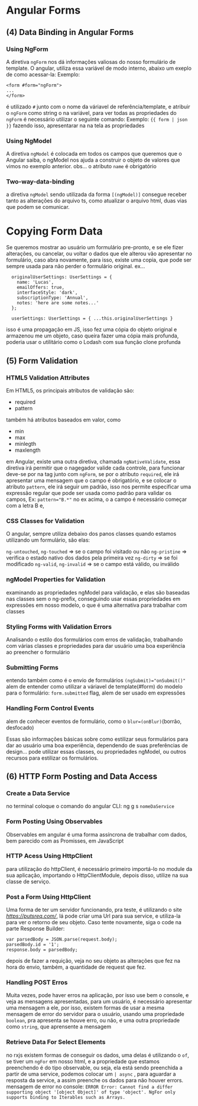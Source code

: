 # Angular Forms

## (4) Data Binding in Angular Forms

### Using NgForm
A diretiva `ngForm` nos dá informações valiosas do nosso formulário de template.
O angular, utiliza essa variável de modo interno, abaixo um exeplo de como acessar-la:
Exemplo:
```
<form #form="ngForm">
...
</form>
```
é utilizado `#` junto com o nome da váriavel de referência/template, e atribuir o `ngForm` como string o na variável,
para ver todas as propriedades do `ngForm` é necessário utilizar o seguinte comando:
Exemplo:
``{{ form | json }}``
fazendo isso, apresentarar na na tela as propriedades

### Using NgModel
A diretiva `ngModel` é colocada em todos os campos que queremos que o Angular saiba, o ngModel nos ajuda a construir o objeto
de valores que vimos no exemplo anterior.
obs... o atributo `name` é obrigatório

### Two-way-data-binding
a diretiva `ngModel` sendo utilizada da forma `[(ngModel)]` consegue receber tanto as alterações do arquivo ts, como atualizar o arquivo html, duas vias 
que podem se comunicar.

# Copying Form Data
Se queremos mostrar ao usuário um formulário pre-pronto, e se ele fizer alterações, ou cancelar, ou voltar o dados que ele alterou vão apresentar no formulário, caso abra novamente, para isso, existe uma copia, que pode ser sempre usada para não perder o formulário original.
ex... 
```
  originalUserSettings: UserSettings = {
    name: 'Lucas',
    emailOffers: true,
    interfaceStyle: 'dark',
    subscriptionType: 'Annual',
    notes: 'here are some notes...'
  };

  userSettings: UserSettings = { ...this.originalUserSettings }
```
isso é uma propagação em JS, isso fez uma cópia do objeto original e armazenou me um objeto, caso queira fazer uma 
cópia mais profunda, poderia usar o utilitário como o Lodash com sua função clone profunda

## (5) Form Validation

### HTML5 Validation Attributes
Em HTML5, os principais atributos de validação são:

 - required
 - pattern

também há atributos baseados em valor, como 
 - min
 - max
 - minlegth
 - maxlength

em Angular, existe uma outra diretiva, chamada `ngNativeValidate`, essa diretiva irá permitir que o nagegador 
valide cada controle, para funcionar deve-se por na tag junto com `ngForm`, se por o atributo `required`, ele irá 
apresentar uma mensagem que o campo é obrigatório, e se colocar o atributo `pattern`, ele irá seguir um padrão, 
isso nos permite especificar uma expressão regular que pode ser usada como padrão para validar os campos, Ex:
`pattern="B.*"`
no ex acima, o a campo é necessário começar com a letra B e, 

### CSS Classes for Validation
O angular, sempre utiliza debaixo dos panos classes quando estamos utilizando 
um formulário, são elas:

`ng-untouched`, `ng-touched` => se o campo foi visitado ou não
`ng-pristine` => verifica o estado nativo dos dados pela primeira vez
`ng-dirty` => se foi modificado
`ng-valid`, `ng-invalid` => se o campo está válido, ou inválido

### ngModel Properties for Validation
examinando as propriedades ngModel para validação, e elas são baseadas nas classes sem o ng-prefix, conseguindo usar essas propriedades em expressões em nosso modelo, o que é uma alternativa para trabalhar com classes

### Styling Forms with Validation Errors
Analisando o estilo dos formulários com erros de validação, trabalhando com várias classes e propriedades para dar usuário uma boa experiência ao preencher o formulário

### Submitting Forms
entendo também como é o envio de formulários `(ngSubmit)="onSubmit()"`
alem de entender como utilizar a váriavel de template(#form) do modelo para o formulário: `form.submitted` flag, alem de ser usado em expressões

### Handling Form Control Events
alem de conhecer eventos de formulário, como o `blur=(onBlur)`(borrão, desfocado)

Essas são informações básicas sobre como estilizar seus formulários para dar ao usuário uma boa experiência, dependendo de suas preferências de design... pode 
utilizar essas classes, ou propriedades ngModel, ou outros recursos para estilizar os formulários.


## (6) HTTP Form Posting and Data Access

### Create a Data Service
no terminal coloque o comando do angular CLI: ng g s `nomeDaService`

### Form Posting Using Observables
Observables em angular é uma forma assíncrona de trabalhar com dados, bem parecido com as Promisses, em JavaScript

### HTTP Acess Using HttpClient
para utilização do httpClient, é necessário primeiro importá-lo no module da sua aplicação, importando o HttpClientModule, depois disso, utilize na sua classe de serviço.

### Post a Form Using HttpClient
Uma forma de ter um servidor funcionando, pra teste, é utilizando o site _https://putsreq.com/_, lá pode criar uma Url para sua service, e utiliza-la para ver o retorno de seu objeto.
Caso tente novamente, siga o code na parte Response Builder: 
```
var parsedBody = JSON.parse(request.body);
parsedBody.id = '1';
response.body = parsedBody;
```
depois de fazer a requição, veja no seu objeto as alterações que fez na hora do envio, também, a quantidade de request que fez.

### Handling POST Erros
Muita vezes, pode haver erros na aplicação, por isso use bem o console, e veja as mensagens apresentadas, para um 
usuário, é necessário apresentar uma mensagem a ele, por isso, existem formas de usar a mesma mensagem de error do 
servidor para o usuário, usando uma propriedade `boolean`, pra apresenta se houve erro, ou não, e uma outra 
propriedade como `string`, que aprensente a mensagem

### Retrieve Data For Select Elements
no rxjs existem formas de conseguir os dados, uma delas é utilizando o `of`, se tiver um `ngFor` em nosso html, e 
a propriedade que estamos preenchendo é do tipo observable, ou seja, ela está sendo preenchida a partir de uma 
service, podemos colocar um `| async` , para aguardar a resposta da service, a assim preenche os dados para não 
houver errors.
mensagem de error no console:
`ERROR Error: Cannot find a differ supporting object '[object Object]' of type 'object'. NgFor only supports binding to Iterables such as Arrays.` 